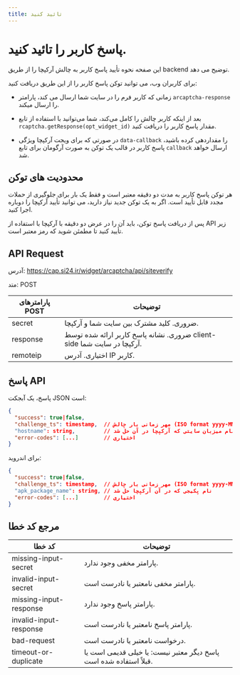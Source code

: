 ```yaml
---
title: تائید کنید
---
```


# پاسخ کاربر را تائید کنید.

این صفحه نحوه تأیید پاسخ کاربر به چالش آرکپچا را از طریق backend توضیح می دهد.

برای کاربران وب، می توانید توکن پاسخ کاربر را از این طریق دریافت کنید:

- زمانی که کاربر فرم را در سایت شما ارسال می کند، پارامتر `arcaptcha-response` را ارسال میکند.

- بعد از اینکه کاربر چالش را کامل می‌کند، شما می‌توانید با استفاده از تابع `rcaptcha.getResponse(opt_widget_id)` مقدار پاسخ کاربر را دریافت کنید.

- در صورتی که برای ویجت آرکپچا ویژگی `data-callback` را مقداردهی کرده باشید، پاسخ کاربر در قالب یک توکن به صورت آرگومان برای تابع `callback` ارسال خواهد شد.

## محدودیت های توکن

هر توکن پاسخ کاربر به مدت دو دقیقه معتبر است و فقط یک بار برای جلوگیری از حملات مجدد قابل تأیید است. اگر به یک توکن جدید نیاز دارید، می توانید تأیید آرکپچا را دوباره اجرا کنید.

پس از دریافت پاسخ توکن، باید آن را در عرض دو دقیقه با آرکپچا با استفاده از API زیر تأیید کنید تا مطمئن شوید که رمز معتبر است.

## API Request

آدرس: https://cap.si24.ir/widget/arcaptcha/api/siteverify

متد: POST

| پارامترهای POST | توضیحات                                                                |
| --------------- | ---------------------------------------------------------------------- |
| secret          | ضروری. کلید مشترک بین سایت شما و آرکپچا.                               |
| response        | ضروری. نشانه پاسخ کاربر ارائه شده توسط client-side آرکپچا در سایت شما. |
| remoteip        | اختیاری. آدرس IP کاربر.                                                |

## پاسخ API

پاسخ، یک آبجکت JSON است:

```json
{
  "success": true|false,
  "challenge_ts": timestamp,  // مهر زمانی بار چالش (ISO format yyyy-MM-dd'T'HH:mm:ssZZ)
  "hostname": string,         // نام میزبان سایتی که آرکپچا در آن حل شد
  "error-codes": [...]        // اختیاری
}
```

برای اندروید:

```json
{
  "success": true|false,
  "challenge_ts": timestamp,  // مهر زمانی بار چالش (ISO format yyyy-MM-dd'T'HH:mm:ssZZ)
  "apk_package_name": string, // نام پکیجی که در آن آرکپچا حل شد
  "error-codes": [...]        // اختیاری
}

```

## مرجع کد خطا

| کد خطا                 | توضیحات                                                           |
| ---------------------- | ----------------------------------------------------------------- |
| missing-input-secret   | پارامتر مخفی وجود ندارد.                                          |
| invalid-input-secret   | پارامتر مخفی نامعتبر یا نادرست است.                               |
| missing-input-response | پارامتر پاسخ وجود ندارد.                                          |
| invalid-input-response | پارامتر پاسخ نامعتبر یا نادرست است.                               |
| bad-request            | درخواست نامعتبر یا نادرست است.                                    |
| timeout-or-duplicate   | پاسخ دیگر معتبر نیست: یا خیلی قدیمی است یا قبلاً استفاده شده است. |
